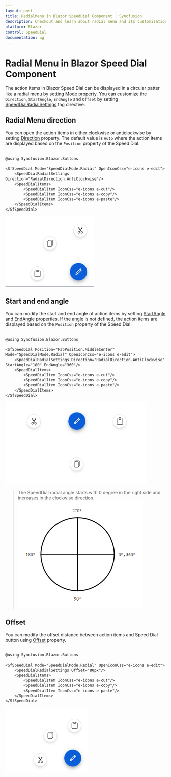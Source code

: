 ```yaml
---
layout: post
title: RadialMenu in Blazor SpeedDial Component | Syncfusion
description: Checkout and learn about radial menu and its customization in Blazor SpeedDial component and much more.
platform: Blazor
control: SpeedDial
documentation: ug
---
```


# Radial Menu in Blazor Speed Dial Component

The action items in Blazor Speed Dial can be displayed in a circular patter like a radial menu by setting [Mode](https://help.syncfusion.com/cr/blazor/Syncfusion.Blazor.Buttons.SfSpeedDial.html#Syncfusion_Blazor_Buttons_SfSpeedDial_Mode) property. You can customize the `Direction`, `StartAngle`, `EndAngle` and `Offset` by setting [SpeedDialRadialSettings](https://help.syncfusion.com/cr/blazor/Syncfusion.Blazor.Buttons.SpeedDialRadialSettings.html) tag directive.

## Radial Menu direction

You can open the action items in either clockwise or anticlockwise by setting [Direction](https://help.syncfusion.com/cr/blazor/Syncfusion.Blazor.Buttons.SpeedDialRadialSettings.html#Syncfusion_Blazor_Buttons_SpeedDialRadialSettings_Direction) property. The default value is `Auto` where the action items are displayed based on the `Position` property of the Speed Dial.

```cshtml

@using Syncfusion.Blazor.Buttons

<SfSpeedDial Mode="SpeedDialMode.Radial" OpenIconCss="e-icons e-edit">
    <SpeedDialRadialSettings Direction="RadialDirection.AntiClockwise"/>
    <SpeedDialItems>
        <SpeedDialItem IconCss="e-icons e-cut"/>
        <SpeedDialItem IconCss="e-icons e-copy"/>
        <SpeedDialItem IconCss="e-icons e-paste"/>
    </SpeedDialItems>
</SfSpeedDial>

```

![Blazor Speed Dial Radial Mode](./images/Blazor-SpeedDial-RadialMenu.png)

## Start and end angle

You can modify the start and end angle of action items by setting [StartAngle](https://help.syncfusion.com/cr/blazor/Syncfusion.Blazor.Buttons.SpeedDialRadialSettings.html#Syncfusion_Blazor_Buttons_SpeedDialRadialSettings_StartAngle) and [EndAngle](https://help.syncfusion.com/cr/blazor/Syncfusion.Blazor.Buttons.SpeedDialRadialSettings.html#Syncfusion_Blazor_Buttons_SpeedDialRadialSettings_EndAngle) properties. If the angle is not defined, the action items are displayed based on the `Position` property of the Speed Dial.

```cshtml

@using Syncfusion.Blazor.Buttons

<SfSpeedDial Position="FabPosition.MiddleCenter" Mode="SpeedDialMode.Radial" OpenIconCss="e-icons e-edit">
    <SpeedDialRadialSettings Direction="RadialDirection.AntiClockwise" StartAngle="180" EndAngle="360"/>
    <SpeedDialItems>
        <SpeedDialItem IconCss="e-icons e-cut"/>
        <SpeedDialItem IconCss="e-icons e-copy"/>
        <SpeedDialItem IconCss="e-icons e-paste"/>
    </SpeedDialItems>
</SfSpeedDial>

```

![Blazor Speed Dial Angles](./images/Blazor-SpeedDial-Angles.png)

> The SpeedDial radial angle starts with 0 degree in the right side and increases in the clockwise direction.
![Blazor Speed Dial Radial Angle](./images/Blazor-RadialAngle.png)

## Offset

You can modify the offset distance between action items and Speed Dial button using [Offset](https://help.syncfusion.com/cr/blazor/Syncfusion.Blazor.Buttons.SpeedDialRadialSettings.html#Syncfusion_Blazor_Buttons_SpeedDialRadialSettings_OffSet) property.

```cshtml

@using Syncfusion.Blazor.Buttons

<SfSpeedDial Mode="SpeedDialMode.Radial" OpenIconCss="e-icons e-edit">
    <SpeedDialRadialSettings OffSet="80px"/>
    <SpeedDialItems>
        <SpeedDialItem IconCss="e-icons e-cut"/>
        <SpeedDialItem IconCss="e-icons e-copy"/>
        <SpeedDialItem IconCss="e-icons e-paste"/>
    </SpeedDialItems>
</SfSpeedDial>

```

![Blazor Speed Dial Offset](./images/Blazor-SpeedDial-Offset.png)